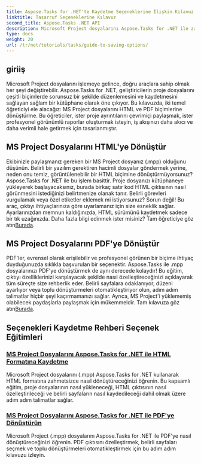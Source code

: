 ```yaml
---
title: Aspose.Tasks for .NET'te Kaydetme Seçeneklerine İlişkin Kılavuz
linktitle: Tasarruf Seçeneklerine Kılavuz
second_title: Aspose.Tasks .NET API
description: Microsoft Project dosyalarını Aspose.Tasks for .NET ile zahmetsizce kaydedin ve dönüştürün. HTML ve PDF formatlarına aktarmaya ilişkin öğreticileri keşfedin.
type: docs
weight: 20
url: /tr/net/tutorials/tasks/guide-to-saving-options/
---
```

## giriiş

Microsoft Project dosyalarını işlemeye gelince, doğru araçlara sahip olmak her şeyi değiştirebilir. Aspose.Tasks for .NET, geliştiricilerin proje dosyalarını çeşitli biçimlerde sorunsuz bir şekilde düzenlemesini ve kaydetmesini sağlayan sağlam bir kütüphane olarak öne çıkıyor. Bu kılavuzda, iki temel öğreticiyi ele alacağız: MS Project dosyalarını HTML ve PDF biçimlerine dönüştürme. Bu öğreticiler, ister proje ayrıntılarını çevrimiçi paylaşmak, ister profesyonel görünümlü raporlar oluşturmak isteyin, iş akışınızı daha akıcı ve daha verimli hale getirmek için tasarlanmıştır.

## MS Project Dosyalarını HTML'ye Dönüştür

Ekibinizle paylaşmanız gereken bir MS Project dosyanız (.mpp) olduğunu düşünün. Belirli bir yazılım gerektiren hacimli dosyalar göndermek yerine, neden onu temiz, görüntülenebilir bir HTML biçimine dönüştürmüyorsunuz? Aspose.Tasks for .NET ile bu işlem basittir. Proje dosyanızı kütüphaneye yükleyerek başlayacaksınız, burada birkaç satır kod HTML çıktısının nasıl görünmesini istediğinizi belirtmenize olanak tanır. Belirli görevleri vurgulamak veya özel etiketler eklemek mi istiyorsunuz? Sorun değil! Bu araç, çıktıyı ihtiyaçlarınıza göre uyarlamanız için size esneklik sağlar. Ayarlarınızdan memnun kaldığınızda, HTML sürümünü kaydetmek sadece bir tık uzağınızda. Daha fazla bilgi edinmek ister misiniz? Tam öğreticiye göz atın[Burada](./save-ms-project-files-to-html-format/).

## MS Project Dosyalarını PDF'ye Dönüştür

PDF'ler, evrensel olarak erişilebilir ve profesyonel görünen bir biçime ihtiyaç duyduğunuzda sıklıkla başvurulan bir seçenektir. Aspose.Tasks ile .mpp dosyalarınızı PDF'ye dönüştürmek de aynı derecede kolaydır! Bu eğitim, çıktıyı özelliklerinizi karşılayacak şekilde nasıl özelleştireceğinizi açıklayarak tüm süreçte size rehberlik eder. Belirli sayfalara odaklanıyor, düzeni ayarlıyor veya toplu dönüştürmeleri otomatikleştiriyor olun, adım adım talimatlar hiçbir şeyi kaçırmamanızı sağlar. Ayrıca, MS Project'i yüklememiş olabilecek paydaşlarla paylaşmak için mükemmeldir. Tam kılavuza göz atın[Burada](./convert-ms-project-files-to-pdf/).

## Seçenekleri Kaydetme Rehberi Seçenek Eğitimleri
### [MS Project Dosyalarını Aspose.Tasks for .NET ile HTML Formatına Kaydetme](./save-ms-project-files-to-html-format/)
Microsoft Project dosyalarını (.mpp) Aspose.Tasks for .NET kullanarak HTML formatına zahmetsizce nasıl dönüştüreceğinizi öğrenin. Bu kapsamlı eğitim, proje dosyalarının nasıl yükleneceği, HTML çıktısının nasıl özelleştirileceği ve belirli sayfaların nasıl kaydedileceği dahil olmak üzere adım adım talimatlar sağlar.
### [MS Project Dosyalarını Aspose.Tasks for .NET ile PDF'ye Dönüştürün](./convert-ms-project-files-to-pdf/)
Microsoft Project (.mpp) dosyalarını Aspose.Tasks for .NET ile PDF'ye nasıl dönüştüreceğinizi öğrenin. PDF çıktısını özelleştirmek, belirli sayfaları seçmek ve toplu dönüştürmeleri otomatikleştirmek için bu adım adım kılavuzu izleyin.